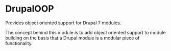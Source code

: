# DrupalOOP
Provides object oriented support for Drupal 7 modules.

The concept behind this module is to add object oriented support to module building on the basis that a Drupal module is a modular piece of functionality.
